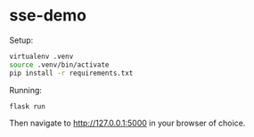 # sse-demo

Setup:

```bash
virtualenv .venv
source .venv/bin/activate
pip install -r requirements.txt
```

Running:
```
flask run
```

Then navigate to http://127.0.0.1:5000 in your browser of choice.

